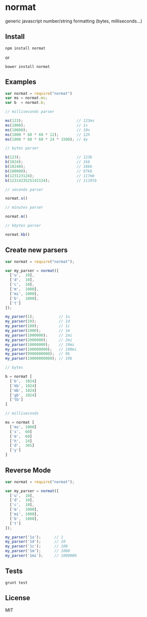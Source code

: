 # normat

generic javascript number/string formatting (bytes, milliseconds...)

## Install

```shell
npm install normat
```

or

```shell
bower install normat
```

## Examples

```js
var normat = require("normat")
var ms = normat.ms;
var b  = normat.b;
```
```js
// milliseconds parser

ms(123);                        // 123ms
ms(1000);                       // 1s
ms(10000);                      // 10s
ms(1000 * 60 * 60 * 12);        // 12h
ms(1000 * 60 * 60 * 24 * 1500); // 4y
```
```js
// bytes parser

b(123);                         // 123b
b(1024);                        // 1kb
b(10240);                       // 10kb
b(100000);                      // 97kb
b(123123124);                   // 117mb
b(1231423525142134);            // 1119tb
```
```js
// seconds parser

normat.s()
```
```js
// minutes parser

normat.m()
```
```js
// kbytes parser

normat.kb()
```

## Create new parsers

```js
var normat = require("normat");

var my_parser = normat([
  ['u',  10],
  ['d',  10],
  ['c',  10],
  ['m',  1000],
  ['mi', 1000],
  ['b',  1000],
  ['t']
]);

my_parser(1);           // 1u
my_parser(10);          // 1d
my_parser(100);         // 1c
my_parser(1000);        // 1m
my_parser(1000000);     // 1mi
my_parser(2000000);     // 2mi
my_parser(10000000);    // 10mi
my_parser(100000000);   // 100mi
my_parser(9900000000);  // 9b
my_parser(19000000000); // 19b
```
```js
// bytes

b = normat [
  ['b',  1024]
  ['kb', 1024]
  ['mb', 1024]
  ['gb', 1024]
  ['tb']
]
```
```js
// milliseconds

ms = normat [
  ['ms', 1000]
  ['s',  60]
  ['m',  60]
  ['h',  24]
  ['d',  365]
  ['y']
]
```

## Reverse Mode

```js
var normat = require("normat");

var my_parser = normat([
  ['u',  10],
  ['d',  10],
  ['c',  10],
  ['m',  1000],
  ['mi', 1000],
  ['b',  1000],
  ['t']
]);

my_parser('1u');      // 1
my_parser('1d');      // 10
my_parser('1c');      // 100
my_parser('1m');      // 1000
my_parser('1mi');     // 1000000
```

## Tests

```shell
grunt test
```

## License

MIT

